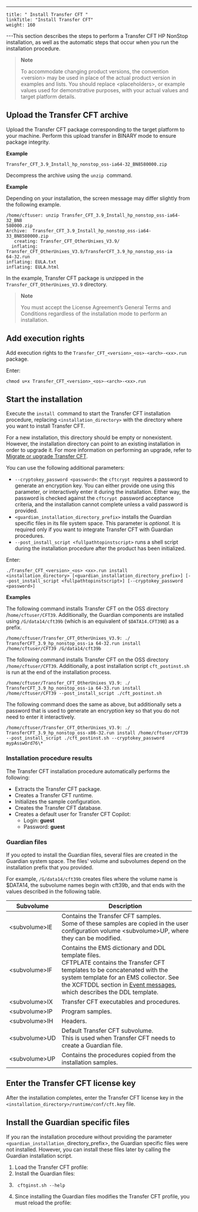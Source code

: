 ---
    title: " Install Transfer CFT "
    linkTitle: "Install Transfer CFT"
    weight: 160
---This section describes the steps to perform a Transfer CFT HP NonStop installation, as well as the automatic steps that occur when you run the installation procedure.

> **Note**
>
> To accommodate changing product versions, the convention &lt;version> may be used in place of the actual product version in examples and lists. You should replace &lt;placeholders>, or example values used for demonstrative purposes, with your actual values and target platform details.

## Upload the Transfer CFT archive

Upload the Transfer CFT package corresponding to the target platform to your machine. Perform this upload transfer in BINARY mode to ensure package integrity.

**Example**

```
Transfer_CFT_3.9_Install_hp_nonstop_oss-ia64-32_BN8580000.zip
```

Decompress the archive using the `unzip `command.

**Example**

Depending on your installation, the screen message may differ slightly from the following example.

```
/home/cftuser: unzip Transfer_CFT_3.9_Install_hp_nonstop_oss-ia64-32_BN8
580000.zip
Archive:  Transfer_CFT_3.9_Install_hp_nonstop_oss-ia64-33_BN8580000.zip
   creating: Transfer_CFT_OtherUnixes_V3.9/
  inflating: Transfer_CFT_OtherUnixes_V3.9/TransferCFT_3.9_hp_nonstop_oss-ia
64-32.run
inflating: EULA.txt
inflating: EULA.html
```

In the example, Transfer CFT package is unzipped in the `Transfer_CFT_OtherUnixes_V3.9` directory.

> **Note**
>
> You must accept the License Agreement’s General Terms and Conditions regardless of the installation mode to perform an installation.

## Add execution rights

Add execution rights to the `Transfer_CFT_<version>_<os>-<arch>-<xx>.run` package.

Enter:

```
chmod u+x Transfer_CFT_<version>_<os>-<arch>-<xx>.run
```

## Start the installation

Execute the `install `command to start the Transfer CFT installation procedure, replacing `<installation_directory>` with the directory where you want to install Transfer CFT.

For a new installation, this directory should be empty or nonexistent. However, the installation directory can point to an existing installation in order to upgrade it. For more information on performing an upgrade, refer to [Migrate or upgrade Transfer CFT]().

You can use the following additional parameters:

- `--cryptokey_password <password>`: the `cftcrypt `requires a password to generate an encryption key. You can either provide one using this parameter, or interactively enter it during the installation. Either way, the password is checked against the `cftcrypt `password acceptance criteria, and the installation cannot complete unless a valid password is provided.
- `<guardian_installation_directory_prefix>` installs the Guardian specific files in its file system space. This parameter is *optional*. It is required only if you want to integrate Transfer CFT with Guardian procedures.
- `--post_install_script <fullpathtopinstscript>` runs a shell script during the installation procedure after the product has been initialized.

Enter:

```
./Transfer_CFT_<version>_<os> <xx>.run install <installation_directory> [<guardian_installation_directory_prefix>] [--post_install_script <fullpathtopinstscript>] [--cryptokey_password <password>]
```

**Examples**

The following command installs Transfer CFT on the OSS directory /`home/cftuser/CFT39`. Additionally, the Guardian components are installed using `/G/data14/cft39b` (which is an equivalent of `$DATA14.CFT39B`) as a prefix.

```
/home/cftuser/Transfer_CFT_OtherUnixes_V3.9: ./ TransferCFT_3.9_hp_nonstop_oss-ia 64-32.run install /home/cftuser/CFT39 /G/data14/cft39b
```

The following command installs Transfer CFT on the OSS directory` /home/cftuser/CFT39`. Additionally, a post installation script `cft_postinst.sh` is run at the end of the installation process.

```
/home/cftuser/Transfer_CFT_OtherUnixes_V3.9: ./ TransferCFT_3.9_hp_nonstop_oss-ia 64-33.run install /home/cftuser/CFT39 --post_install_script ./cft_postinst.sh
```

The following command does the same as above, but additionally sets a password that is used to generate an encryption key so that you do not need to enter it interactively.

```
/home/cftuser/Transfer_CFT_OtherUnixes_V3.9: ./ TransferCFT_3.9_hp_nonstop_oss-x86-32.run install /home/cftuser/CFT39 --post_install_script ./cft_postinst.sh --cryptokey_password mypAsswOrd76\*
```

### Installation procedure results

The Transfer CFT installation procedure automatically performs the following:

- Extracts the Transfer CFT package.
- Creates a Transfer CFT runtime.
- Initializes the sample configuration.
- Creates the Transfer CFT database.
- Creates a default user for Transfer CFT Copilot:
    -   Login: **guest**
    -   Password: **guest**

<span id="Guardian"></span>

### Guardian files

If you opted to install the Guardian files, several files are created in the Guardian system space. The files' volume and subvolumes depend on the installation prefix that you provided.

For example, `/G/data14/cft39b` creates files where the volume name is $DATA14, the subvolume names begin with cft39b, and that ends with the values described in the following table.


| Subvolume  | Description  |
| --- | --- |
| &lt;subvolume&gt;IE  | Contains the Transfer CFT samples.<br/> Some of these samples are copied in the user configuration volume &lt;subvolume&gt;UP, where they can be modified. |
| &lt;subvolume&gt;IF  | Contains the EMS dictionary and DDL template files.<br/> CFTPLATE contains the Transfer CFT templates to be concatenated with the system template for an EMS collector. See the XCFTDDL section in [Event messages](), which describes the DDL template. |
| &lt;subvolume&gt;IX  | Transfer CFT executables and procedures. |
| &lt;subvolume&gt;IP  | Program samples.  |
| &lt;subvolume&gt;IH  | Headers.  |
| <span id="subvolumeUD"></span>&lt;subvolume&gt;UD  | Default Transfer CFT subvolume.<br/> This is used when Transfer CFT needs to create a Guardian file. |
| &lt;subvolume&gt;UP  | Contains the procedures copied from the installation samples.  |


## Enter the Transfer CFT license key

After the installation completes, enter the Transfer CFT license key in the `<installation_directory>/runtime/conf/cft.key` file.

<span id="Install"></span>

## Install the Guardian specific files

If you ran the installation procedure without providing the parameter `<guardian_installation_`directory_prefix>, the Guardian specific files were not installed. However, you can install these files later by calling the Guardian installation script.

1. Load the Transfer CFT profile:
1. Install the Guardian files:
1. ```
    cftginst.sh --help
    ```
1. Since installing the Guardian files modifies the Transfer CFT profile, you must reload the profile:
